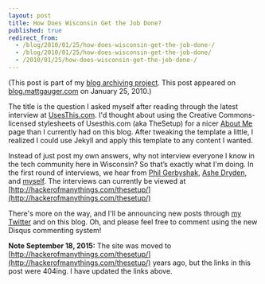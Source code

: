 ```yaml
---
layout: post
title: How Does Wisconsin Get the Job Done?
published: true
redirect_from:
  - /blog/2010/01/25/how-does-wisconsin-get-the-job-done-/
  - /blog/2010/01/25/how-does-wisconsin-get-the-job-done/
  - /2010/01/25/how-does-wisconsin-get-the-job-done-/
---
```


(This post is part of my [blog archiving project](/about#old-posts). This post appeared on [blog.mattgauger.com](http://blog.mattgauger.com/2010/01/25/how-does-wisconsin/) on January 25, 2010.)

The title is the question I asked myself after reading through the latest interview at [UsesThis.com](http://usesthis.com/). I'd thought about using the Creative Commons-licensed stylesheets of Usesthis.com (aka TheSetup) for a nicer [About Me](http://blog.mattgauger.com/about) page than I currently had on this blog. After tweaking the template a little, I realized I could use Jekyll and apply this template to any content I wanted.

Instead of just post my own answers, why not interview everyone I know in the tech community here in Wisconsin? So that’s exactly what I'm doing. In the first round of interviews, we hear from [Phil Gerbyshak](http://hackerofmanythings.com/thesetup/philgerbyshak/), [Ashe Dryden](http://hackerofmanythings.com/thesetup/ashedryden/), and [myself](http://hackerofmanythings.com/thesetup/mattgauger/). The interviews can currently be viewed at [http://hackerofmanythings.com/thesetup/](http://hackerofmanythings.com/thesetup/)

There's more on the way, and I'll be announcing new posts through [my Twitter](http://twitter.com/mathiasx) and on this blog. Oh, and please feel free to comment using the new Disqus commenting system!

**Note September 18, 2015:** The site was moved to [http://hackerofmanythings.com/thesetup/](http://hackerofmanythings.com/thesetup/) years ago, but the links in this post were 404ing. I have updated the links above.
